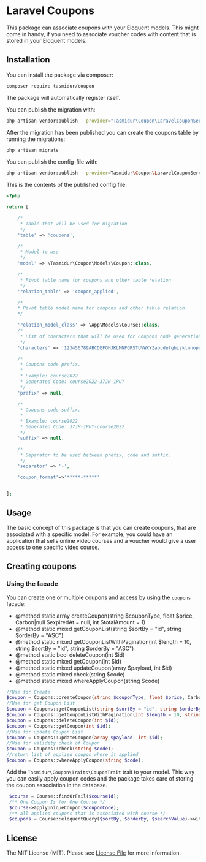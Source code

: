 # Laravel Coupons

This package can associate coupons with your Eloquent models. This might come in handy, if you need to associate voucher codes with content that is stored in your Eloquent models.

## Installation

You can install the package via composer:

```bash
composer require tasmidur/coupon
```

The package will automatically register itself.

You can publish the migration with:

```bash
php artisan vendor:publish --provider="Tasmidur\Coupon\LaravelCouponServiceProvider" --tag="coupon-migrations"
```

After the migration has been published you can create the coupons table by running the migrations:

```bash
php artisan migrate
```

You can publish the config-file with:

```bash
php artisan vendor:publish --provider=Tasmidur\Coupon\LaravelCouponServiceProvider --tag="config"
```

This is the contents of the published config file:

```php
<?php

return [

    /*
     * Table that will be used for migration
     */
    'table' => 'coupons',

    /*
     * Model to use
     */
    'model' => \Tasmidur\Coupon\Models\Coupon::class,

    /*
     * Pivot table name for coupons and other table relation
     */
    'relation_table' => 'coupon_applied',

    /*
    * Pivot table model name for coupons and other table relation
    */

    'relation_model_class' => \App\Models\Course::class,
    /*
     * List of characters that will be used for Coupons code generation.
     */
    'characters' => '123456789ABCDEFGHJKLMNPQRSTUVWXYZabcdefghijklmnopqrstuvwxyz',

    /*
     * Coupons code prefix.
     *
     * Example: course2022
     * Generated Code: course2022-37JH-1PUY
     */
    'prefix' => null,

    /*
     * Coupons code suffix.
     *
     * Example: course2022
     * Generated Code: 37JH-1PUY-course2022
     */
    'suffix' => null,

    /*
     * Separator to be used between prefix, code and suffix.
     */
    'separator' => '-',

    'coupon_format'=>'*****-*****'


];
```
## Usage

The basic concept of this package is that you can create coupons, that are associated with a specific model. For example, you could have an application that sells online video courses and a voucher would give a user access to one specific video course.

## Creating coupons

### Using the facade

You can create one or multiple coupons and access by using the `coupons` facade:
* @method static array createCoupon(string $couponType, float $price, Carbon|null $expiredAt = null, int $totalAmount = 1)
* @method static mixed getCouponList(string $sortBy = "id", string $orderBy = "ASC")
* @method static mixed getCouponListWithPagination(int $length = 10, string $sortBy = "id", string $orderBy = "ASC")
* @method static bool deleteCoupon(int $id)
* @method static mixed getCoupon(int $id)
* @method static mixed updateCoupon(array $payload, int $id)
* @method static mixed check(string $code)
* @method static mixed whereApplyCoupon(string $code)
```php
//Use for Create
$coupon = Coupons::createCoupon(string $couponType, float $price, Carbon|null $expiredAt = null, int $totalAmount = 1);
//Use for get Coupon List
$coupon = Coupons::getCouponList(string $sortBy = "id", string $orderBy = "ASC");
$coupon = Coupons::getCouponListWithPagination(int $length = 10, string $sortBy = "id", string $orderBy = "ASC");
$coupon = Coupons::deleteCoupon(int $id);
$coupon = Coupons::getCoupon(int $id);
//Use for update Coupon List
$coupon = Coupons::updateCoupon(array $payload, int $id);
//Use for validity check of Coupon
$coupon = Coupons::check(string $code);
//return list of applied coupon where it applied
$coupon = Coupons::whereApplyCoupon(string $code);

```

Add the `Tasmidur\Coupon\Traits\CouponTrait` trait to your model. This way you can easily apply coupon codes and the package takes care of storing the coupon association in the database.
```php
 $course = Course::findOrFail($courseId);
 /** One Coupon Is for One Course */
 $course->applyUniqueCoupon($couponCode);
 /** all applied coupons that is associated with course */
 $coupons = Course::eloquentQuery($sortBy, $orderBy, $searchValue)->with(['category', 'coupons'])->get();
```
## License

The MIT License (MIT). Please see [License File](LICENSE.md) for more information.
